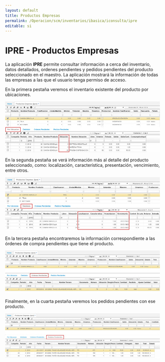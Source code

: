 ```yaml
---
layout: default
title: Productos Empresas
permalink: /Operacion/scm/inventarios/ibasica/iconsulta/ipre
editable: si
---
```


# IPRE - Productos Empresas

La aplicación **IPRE** permite consultar información a cerca del inventario, datos detallados, ordenes pendientes y pedidos pendientes del producto seleccionado en el maestro. La aplicación mostrará la información de todas las empresas a las que el usuario tenga permiso de acceso.  

En la primera pestaña veremos el inventario existente del producto por ubicaciones.  

![](ipre.png)

En la segunda pestaña se verá información más al detalle del producto seleccionado, como: localización, característica, presentación, vencimiento, entre otros.  

![](ipre1.png)

En la tercera pestaña encontraremos la información correspondiente a las órdenes de compra pendientes que tiene el producto.  

![](ipre2.png)

Finalmente, en la cuarta pestaña veremos los pedidos pendientes con ese producto.  

![](ipre3.png)





